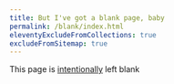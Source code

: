 ```yaml
---
title: But I've got a blank page, baby
permalink: /blank/index.html
eleventyExcludeFromCollections: true
excludeFromSitemap: true
---
```


This page is [intentionally](https://web.archive.org/web/20180224075941/http://this-page-intentionally-left-blank.org/whythat.html) left blank